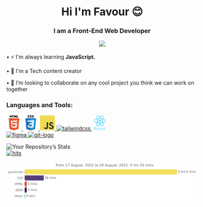 <h1 align="center">Hi 
I'm Favour 😊</h1> 
<h3 align="center">I am a Front-End Web Developer</h3>
<div id="header" align="center">
  <img src="https://media4.giphy.com/media/qgQUggAC3Pfv687qPC/giphy.gif?cid=6c09b952e60d84a135a3bc152d07b68121d0652611681c3b&rid=giphy.gif&ct=g" width="300"/></div>

• ⚡️ I'm always learning **JavaScript.**  <br>

• 🌱 I'm a Tech content creator <br> 

• 💼 I’m looking to collaborate on any cool project you think we can work on together

<h3 align="left">Languages and Tools:</h3>
<p align="left">
<a href="https://www.freecodecamp.org/news/learn-html-beginners-course/" target="_blank" rel="noreferrer"> <img src="https://raw.githubusercontent.com/devicons/devicon/master/icons/html5/html5-original-wordmark.svg" alt="html5" width="40" height="40" <a>
<a href="https://www.w3schools.com/css/" target="_blank" rel="noreferrer">
<img src="https://raw.githubusercontent.com/devicons/devicon/master/icons/css3/css3-original-wordmark.svg" alt="css3" width="40" height="40"/>
</a>
<a href="https://developer.mozilla.org/en-US/docs/Web/JavaScript/"
target="_blank"
rel="noreferrer">
<img src="https://raw.githubusercontent.com/devicons/devicon/master/icons/javascript/javascript-original.svg" height="40" alt="javascript"
width="40">
</a>   
<a href="https://tailwindcss.com"
target="_blank" rel="noreferrer"> <img src="https://upload.wikimedia.org/wikipedia/commons/d/d5/Tailwind_CSS_Logo.svg" alt="tailwindcss" width="40" height="40"/>
<a>
<a href="https://reactjs.org/" target="_blank" rel="noreferrer">
<img src="https://raw.githubusercontent.com/devicons/devicon/master/icons/react/react-original-wordmark.svg" alt="react" width="40" height="40" />
</a><br>
<a href="https://www.figma.com/" target="_blank" rel="noreferrer">
<img src="https://www.vectorlogo.zone/logos/figma/figma-icon.svg"
alt="figma" width="40" height="40" >
</a>
<a href="https://www.w3schools.com/git/"
target="_blank" rel="noreferrer"> <img src="https://upload.wikimedia.org/wikipedia/commons/3/3f/Git_icon.svg" alt="git-logo" width="40" height="40"/>
<a>


</p>

![Your Repository’s Stats](https://github-readme-stats.vercel.app/api?username=favourbadakin&show_icons=true)<br>
[![hits](https://hits.deltapapa.io/github/favourbadakin/favourbadakin.svg)](https://hits.deltapapa.io)


<img
  src="https://github.com/favourbadakin/favourbadakin/blob/main/images/stat.svg"
  alt="My WakaTime Activity"
/>


